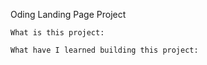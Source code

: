 Oding Landing Page Project

    What is this project:

    What have I learned building this project:

    